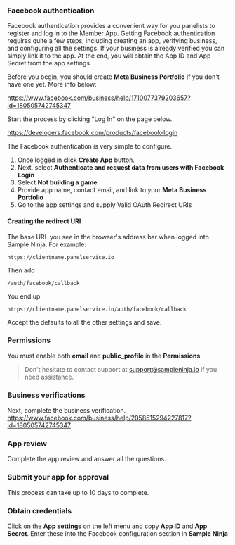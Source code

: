### Facebook authentication

Facebook authentication provides a convenient way for you panelists to register and log in to the Member App. Getting Facebook authentication requires quite a few steps, including creating an app, verifying business, and configuring all the settings. If your business is already verified you can simply link it to the app. At the end, you will obtain the App ID and App Secret from the app settings 

Before you begin, you should create **Meta Business Portfolio** if you don't have one yet. More info below:

https://www.facebook.com/business/help/1710077379203657?id=180505742745347

Start the process by clicking "Log In" on the page below.

https://developers.facebook.com/products/facebook-login

The Facebook authentication is very simple to configure.

1) Once logged in click **Create App** button.
2) Next, select **Authenticate and request data from users with Facebook Login**
3) Select **Not building a game**
4) Provide app name, contact email, and link to your **Meta Business Portfolio**
5) Go to the app settings and supply Valid OAuth Redirect URIs

#### Creating the redirect URI

The base URL you see in the browser's address bar when logged into Sample Ninja. For example:
```
https://clientname.panelservice.io
```
Then add
```
/auth/facebook/callback
```
You end up 
```
https://clientname.panelservice.io/auth/facebook/callback
```
Accept the defaults to all the other settings and save.

### Permissions
You must enable both **email** and **public_profile** in the **Permissions**

> Don't hesitate to contact support at support@sampleninja.io if you need assistance.

### Business verifications
Next, complete the business verification.
https://www.facebook.com/business/help/2058515294227817?id=180505742745347

### App review
Complete the app review and answer all the questions.

### Submit your app for approval
This process can take up to 10 days to complete.

### Obtain credentials
Click on the **App settings** on the left menu and copy **App ID** and **App Secret**. Enter these into the Facebook configuration section in **Sample Ninja**
